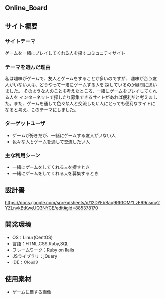 ## Online_Board

## サイト概要
### サイトテーマ
ゲームを一緒にプレイしてくれる人を探すコミュニティサイト
​
### テーマを選んだ理由
私は趣味がゲームで、友人とゲームをすることが多いのですが、
趣味が合う友人がいない人は、どうやって一緒にゲームする人を
探しているのか疑問に思いました。
そのような人のことを考えたところ、一緒にゲームをプレイしてくれる人を
インターネットで探したり募集できるサイトがあれば便利だと考えました。
​また、ゲームを通して色々な人と交流したい人にとっても便利なサイトに
なると考え、このテーマにしました。

### ターゲットユーザ
- ゲームが好きだが、一緒にゲームする友人がいない人
- 色々な人とゲームを通して交流したい人
​
### 主な利用シーン
- 一緒にゲームをしてくれる人を探すとき
- 一緒にゲームをしてくれる人を募集するとき
​
## 設計書
https://docs.google.com/spreadsheets/d/12DVEbBaq9RRfOMYLzE99nsmy2YZLnvkBtKweUQ3NYCE/edit#gid=885378170
​
## 開発環境
- OS：Linux(CentOS)
- 言語：HTML,CSS,Ruby,SQL
- フレームワーク：Ruby on Rails
- JSライブラリ：jQuery
- IDE：Cloud9

## 使用素材
- ゲームに関する画像
